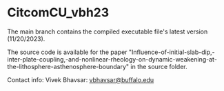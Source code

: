 # CitcomCU_vbh23
The main branch contains the compiled executable file's latest version (11/20/2023).

The source code is available for the paper "Influence-of-initial-slab-dip,-inter-plate-coupling,-and-nonlinear-rheology-on-dynamic-weakening-at-the-lithosphere-asthenosphere-boundary" in the source folder.

Contact info:
Vivek Bhavsar: vbhavsar@buffalo.edu
